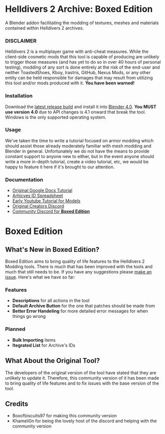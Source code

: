 # Helldivers 2 Archive: Boxed Edition
A Blender addon facilitating the modding of textures, meshes and materials contained within Helldivers 2 archives.

### DISCLAIMER
Helldivers 2 is a multiplayer game with anti-cheat measures. While the client-side cosmetic mods that this tool is capable of producing are unlikely to trigger those measures (and has yet to do so in over 40 hours of personal testing), modding of any sort is done entirely at the risk of the end-user and neither ToastedShoes, Kboy, Irastris, GitHub, Nexus Mods, or any other entity can be held responsible for damages that may result from utilizing this tool and/or mods produced with it. **You have been warned!**

### Installation
Download the [latest release build](https://github.com/Boxofbiscuits97/io_scene_helldivers2/releases) and install it into [Blender 4.0](https://www.blender.org/download/previous-versions/). **You MUST use version 4.0** due to API changes is 4.1 onward that break the tool. Windows is the only supported operating system.

### Usage
We've taken the time to write a tutorial focused on armor modding which should assist those already moderately familiar with mesh modding and Blender in general. Unfortunately we do not have the means to provide constant support to anyone new to either, but in the event anyone should write a more in-depth tutorial, create a video tutorial, etc, we would be happy to feature it here if it's brought to our attention.

### Documentation
- [Original Google Docs Tutorial](https://docs.google.com/document/d/1SF7iEekmxoDdf0EsJu1ww9u2Cr8vzHyn2ycZS7JlWl0)
- [Arhicves ID Spreadsheet](https://docs.google.com/spreadsheets/d/1oQys_OI5DWou4GeRE3mW56j7BIi4M7KftBIPAl1ULFw)
- [Early Youtube Tutorial for Models](https://youtu.be/jdz-JeLvCY4)
- [Original Creators Discord](https://discord.gg/ftSZppf)
- [Community Discord for **Boxed Edition**](https://discord.gg/Nzdc7z8Awr)

# Boxed Edition

## What's New in Boxed Edition?
Boxed Edition aims to bring quality of life features to the Helldivers 2 Modding tools. There is much that has been improved with the tools and much that still needs to be. If you have any suggestions please [make an issue](https://github.com/Boxofbiscuits97/io_scene_helldivers2/issues). Here's what we have so far:

### Features
- **Descriptions** for all actions in the tool
- **Default Archive Button** for the one that patches should be made from
- **Better Error Handeling** for more detailed error messages for when things go wrong

### Planned
- **Bulk Importing** items
- **Itegrated List** for Archive's IDs

## What About the Original Tool?
The developers of the original version of the tool have stated that they are unlikely to update it. Therefore, this community version of it has been made to bring quality of life features and to fix issues with the base version of the tool.

## Credits
- Boxofbiscuits97 for making this community version
- Khameli0n for being the lovely host of the discord and helping with the community version